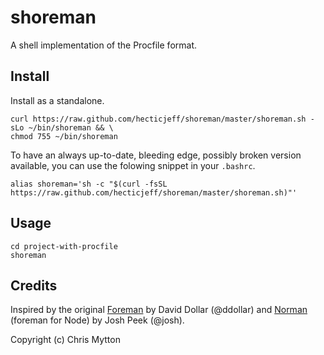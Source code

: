 shoreman
========

A shell implementation of the Procfile format.

## Install

Install as a standalone.

```
curl https://raw.github.com/hecticjeff/shoreman/master/shoreman.sh -sLo ~/bin/shoreman && \
chmod 755 ~/bin/shoreman
```

To have an always up-to-date, bleeding edge, possibly broken
version available, you can use the folowing snippet in your `.bashrc`.

```shell
alias shoreman='sh -c "$(curl -fsSL https://raw.github.com/hecticjeff/shoreman/master/shoreman.sh)"'
```

## Usage

```
cd project-with-procfile
shoreman
```

## Credits

Inspired by the original [Foreman](https://github.com/ddollar/foreman)
by David Dollar (@ddollar) and [Norman](https://github.com/josh/norman) (foreman for
Node) by Josh Peek (@josh).

Copyright (c) Chris Mytton
